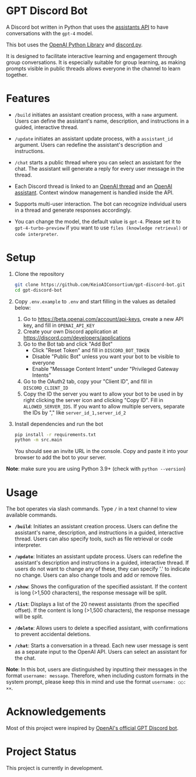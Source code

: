 # GPT Discord Bot

A Discord bot written in Python that uses the [assistants API](https://platform.openai.com/docs/api-reference/assistants) to have conversations with the `gpt-4` model.

This bot uses the [OpenAI Python Library](https://github.com/openai/openai-python) and [discord.py](https://discordpy.readthedocs.io/).

It is designed to facilitate interactive learning and engagement through group conversations. It is especially suitable for group learning, as making prompts visible in public threads allows everyone in the channel to learn together.

# Features

- `/build` initiates an assistant creation process, with a `name` argument. Users can define the assistant's name, description, and instructions in a guided, interactive thread.

- `/update` initiates an assistant update process, with a `assistant_id` argument. Users can redefine the assistant's description and instructions.

- `/chat` starts a public thread where you can select an assistant for the chat. The assistant will generate a reply for every user message in the thread.

- Each Discord thread is linked to an [OpenAI thread](https://platform.openai.com/docs/api-reference/threads) and an [OpenAI assistant](https://platform.openai.com/docs/api-reference/assistants). Context window management is handled inside the API.

- Supports multi-user interaction. The bot can recognize individual users in a thread and generate responses accordingly.

- You can change the model, the default value is `gpt-4`. Please set it to `gpt-4-turbo-preview` if you want to use `files (knowledge retrieval)` or `code interpreter`. 


# Setup

1. Clone the repository

    ```bash
    git clone https://github.com/KeioAIConsortium/gpt-discord-bot.git
    cd gpt-discord-bot
    ```

2. Copy `.env.example` to `.env` and start filling in the values as detailed below:

    1. Go to https://beta.openai.com/account/api-keys, create a new API key, and fill in `OPENAI_API_KEY`
    2. Create your own Discord application at https://discord.com/developers/applications
    3. Go to the Bot tab and click "Add Bot"
        - Click "Reset Token" and fill in `DISCORD_BOT_TOKEN`
        - Disable "Public Bot" unless you want your bot to be visible to everyone
        - Enable "Message Content Intent" under "Privileged Gateway Intents"
    4. Go to the OAuth2 tab, copy your "Client ID", and fill in `DISCORD_CLIENT_ID`
    5. Copy the ID the server you want to allow your bot to be used in by right clicking the server icon and clicking "Copy ID". Fill in `ALLOWED_SERVER_IDS`. If you want to allow multiple servers, separate the IDs by "," like `server_id_1,server_id_2`

3. Install dependencies and run the bot

    ```bash
    pip install -r requirements.txt
    python -m src.main
    ```

    You should see an invite URL in the console. Copy and paste it into your browser to add the bot to your server.
    
**Note**: make sure you are using Python 3.9+ (check with `python --version`)


# Usage

The bot operates via slash commands. Type `/` in a text channel to view available commands.

- **`/build`**: Initiates an assistant creation process. Users can define the assistant's name, description, and instructions in a guided, interactive thread. Users can also specify tools, such as file retrieval or code interpreter.

- **`/update`**: Initiates an assistant update process. Users can redefine the assistant's description and instructions in a guided, interactive thread. If users do not want to change any of these, they can specify '.' to indicate no change. Users can also change tools and add or remove files.

- **`/show`**: Shows the configuration of the specified assistant. If the content is long (>1,500 characters), the response message will be split.

- **`/list`**: Displays a list of the 20 newest assistants (from the specified offset). If the content is long (>1,500 characters), the response message will be split.

- **`/delete`**: Allows users to delete a specified assistant, with confirmations to prevent accidental deletions.

- **`/chat`**: Starts a conversation in a thread. Each new user message is sent as a separate input to the OpenAI API. Users can select an assistant for the chat.

**Note**:
In this bot, users are distinguished by inputting their messages in the format `username: message`. Therefore, when including custom formats in the system prompt, please keep this in mind and use the format `username: ○○: ××`.


# Acknowledgements

Most of this project were inspired by [OpenAI's official GPT Discord bot](https://github.com/openai/gpt-discord-bot/tree/main).


# Project Status

This project is currently in development.
